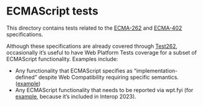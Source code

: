 # ECMAScript tests

This directory contains tests related to the [ECMA-262](https://tc39.es/ecma262/) and [ECMA-402](https://tc39.es/ecma402/) specifications.

Although these specifications are already covered through [Test262](https://github.com/tc39/test262), occasionally it’s useful to have Web Platform Tests coverage for a subset of ECMAScript functionality. Examples include:

- Any functionality that ECMAScript specifies as “implementation-defined” despite Web Compatibility requiring specific semantics. ([example](https://github.com/web-platform-tests/wpt/pull/41760))
- Any ECMAScript functionality that needs to be reported via wpt.fyi (for [example](https://github.com/web-platform-tests/wpt/pull/37928), because it’s included in Interop 2023).
